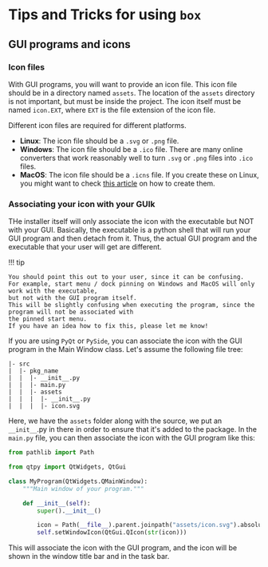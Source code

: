 # Tips and Tricks for using `box`

## GUI programs and icons

### Icon files

With GUI programs, you will want to provide an icon file.
This icon file should be in a directory named `assets`.
The location of the `assets` directory is not important, but must be inside the project.
The icon itself must be named `icon.EXT`, where `EXT` is the file extension of the icon file.

Different icon files are required for different platforms.

- **Linux**: The icon file should be a `.svg` or `.png` file.
- **Windows**: The icon file should be a `.ico` file. There are many online converters that work reasonably well to turn `.svg` or `.png` files into `.ico` files.
- **MacOS**: The icon file should be a `.icns` file. If you create these on Linux, you might want to check [this article](https://dentrassi.de/2014/02/25/creating-mac-os-x-icons-icns-on-linux/) on how to create them.

### Associating your icon with your GUIk

THe installer itself will only associate the icon with the executable but NOT with your GUI.
Basically, the executable is a python shell that will run your GUI program and then detach from it.
Thus, the actual GUI program and the executable that your user will get are different.

!!! tip

    You should point this out to your user, since it can be confusing.
    For example, start menu / dock pinning on Windows and MacOS will only work with the executable,
    but not with the GUI program itself.
    This will be slightly confusing when executing the program, since the program will not be associated with
    the pinned start menu.
    If you have an idea how to fix this, please let me know!

If you are using `PyQt` or `PySide`,
you can associate the icon with the GUI program in the Main Window class.
Let's assume the following file tree:

```plaintext
|- src
|  |- pkg_name
|  |  |- __init__.py
|  |  |- main.py
|  |  |- assets
|  |  |  |- __init__.py
|  |  |  |- icon.svg
```

Here, we have the `assets` folder along with the source,
we put an `__init__`.py in there in order to ensure that it's added to the package.
In the `main.py` file, you can then associate the icon with the GUI program like this:

```python
from pathlib import Path

from qtpy import QtWidgets, QtGui

class MyProgram(QtWidgets.QMainWindow):
    """Main window of your program."""

    def __init__(self):
        super().__init__()

        icon = Path(__file__).parent.joinpath("assets/icon.svg").absolute()
        self.setWindowIcon(QtGui.QIcon(str(icon)))
```

This will associate the icon with the GUI program,
and the icon will be shown in the window title bar and in the task bar.
